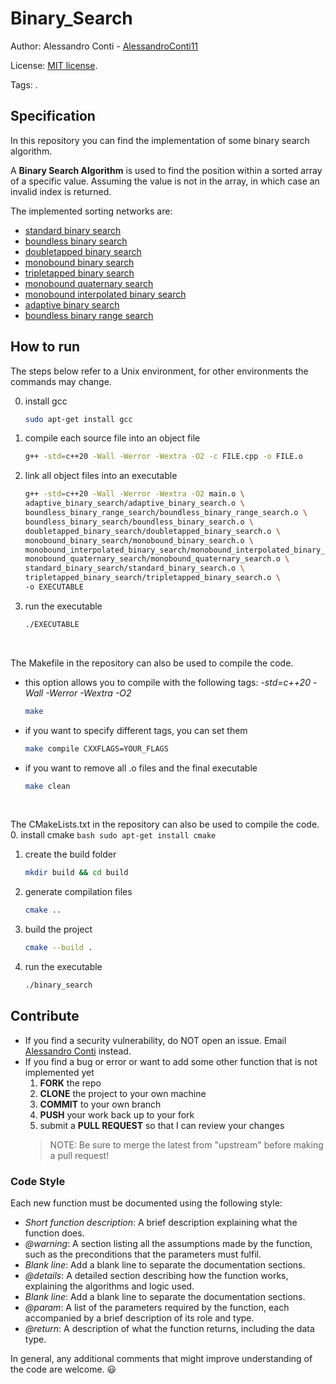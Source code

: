 # Binary_Search


Author: Alessandro Conti - [AlessandroConti11](https://github.com/AlessandroConti11)

License: [MIT license](LICENSE).


Tags: .


## Specification

In this repository you can find the implementation of some binary search algorithm.

A **Binary Search Algorithm** is used to find the position within a sorted array of a specific value. 
Assuming the value is not in the array, in which case an invalid index is returned.

The implemented sorting networks are:
- [standard binary search](standard_binary_search/README.md)
- [boundless binary search](boundless_binary_search/README.md)
- [doubletapped binary search](doubletapped_binary_search/README.md)
- [monobound binary search](monobound_binary_search/README.md)
- [tripletapped binary search](tripletapped_binary_search/README.md)
- [monobound quaternary search](monobound_quaternary_search/README.md)
- [monobound interpolated binary search](monobound_interpolated_binary_search/README.md)
- [adaptive binary search](adaptive_binary_search/README.md)
- [boundless binary range search](boundless_binary_range_search/README.md)


## How to run

The steps below refer to a Unix environment, for other environments the commands may change.

0. install gcc
    ```bash
    sudo apt-get install gcc 
    ```
1. compile each source file into an object file
    ```bash
    g++ -std=c++20 -Wall -Werror -Wextra -O2 -c FILE.cpp -o FILE.o
    ```
2. link all object files into an executable
    ```bash
    g++ -std=c++20 -Wall -Werror -Wextra -O2 main.o \
    adaptive_binary_search/adaptive_binary_search.o \
    boundless_binary_range_search/boundless_binary_range_search.o \
    boundless_binary_search/boundless_binary_search.o \
    doubletapped_binary_search/doubletapped_binary_search.o \
    monobound_binary_search/monobound_binary_search.o \
    monobound_interpolated_binary_search/monobound_interpolated_binary_search.o \
    monobound_quaternary_search/monobound_quaternary_search.o \
    standard_binary_search/standard_binary_search.o \
    tripletapped_binary_search/tripletapped_binary_search.o \
    -o EXECUTABLE
    ```
3. run the executable
    ```bash
    ./EXECUTABLE
    ```

<br>

The Makefile in the repository can also be used to compile the code.
- this option allows you to compile with the following tags: *-std=c++20 -Wall -Werror -Wextra -O2*
    ```bash
    make
    ```
- if you want to specify different tags, you can set them
   ```bash
   make compile CXXFLAGS=YOUR_FLAGS
   ```
- if you want to remove all .o files and the final executable
    ```bash
    make clean
    ```

<br>

The CMakeLists.txt in the repository can also be used to compile the code.
0. install cmake
    ```bash
    sudo apt-get install cmake
    ```
1. create the build folder
    ```bash
    mkdir build && cd build
    ```
2. generate compilation files
    ```bash
    cmake ..
    ```
3. build the project
    ```bash
    cmake --build .
    ```
4. run the executable
    ```bash
    ./binary_search
    ```


## Contribute

- If you find a security vulnerability, do NOT open an issue. Email [Alessandro Conti](mailto:ale.conti.1101@gmail.com) instead.
- If you find a bug or error or want to add some other function that is not implemented yet
    1. **FORK** the repo
    2. **CLONE** the project to your own machine
    3. **COMMIT** to your own branch
    4. **PUSH** your work back up to your fork
    5. submit a **PULL REQUEST** so that I can review your changes
  > NOTE: Be sure to merge the latest from "upstream" before making a pull request!

### Code Style

Each new function must be documented using the following style:
- *Short function description*: A brief description explaining what the function does.
- *@warning*: A section listing all the assumptions made by the function, such as the preconditions that the parameters must fulfil.
- *Blank line*: Add a blank line to separate the documentation sections.
- *@details*: A detailed section describing how the function works, explaining the algorithms and logic used.
- *Blank line*: Add a blank line to separate the documentation sections.
- *@param*: A list of the parameters required by the function, each accompanied by a brief description of its role and type.
- *@return*: A description of what the function returns, including the data type.

In general, any additional comments that might improve understanding of the code are welcome. 😃
